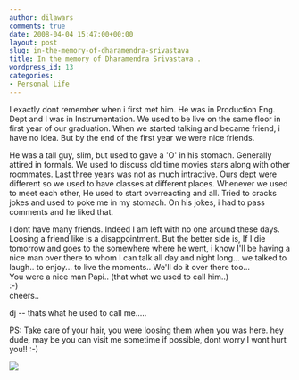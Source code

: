 ```yaml
---
author: dilawars
comments: true
date: 2008-04-04 15:47:00+00:00
layout: post
slug: in-the-memory-of-dharamendra-srivastava
title: In the memory of Dharamendra Srivastava..
wordpress_id: 13
categories:
- Personal Life
---
```


I exactly dont remember when i first met him. He was in Production Eng. Dept and I was in Instrumentation. We used to be live on the same floor in first year of our graduation. When we started talking and became friend, i have no idea. But by the end of the first year we were nice friends.  
  
He was a tall guy, slim, but used to gave a 'O' in his stomach. Generally attired in formals. We used to discuss old time movies stars along with other roommates. Last three years was not as much intractive. Ours dept were different so we used to have classes at different places. Whenever we used to meet each other, He used to start overreacting and all. Tried to cracks jokes and used to poke me in my stomach. On his jokes, i had to pass comments and he liked that.  
  
I dont have many friends. Indeed I am left with no one around these days. Loosing a friend like is a disappointment. But the better side is, If I die tomorrow and goes to the somewhere where he went, i know I'll be having a nice man over there to whom I can talk all day and night long... we talked to laugh.. to enjoy... to live the moments.. We'll do it over there too...  
You were a nice man Papi.. (that what we used to call him..)  
:-)  
cheers..  
  
dj -- thats what he used to call me.....  
  
PS: Take care of your hair, you were loosing them when you was here. hey dude, may be you can visit me sometime if possible, dont worry I wont hurt you!! :-)

![](https://blogger.googleusercontent.com/tracker/3794193585985230867-2022781809372800551?l=dilawarsays.blogspot.com)
